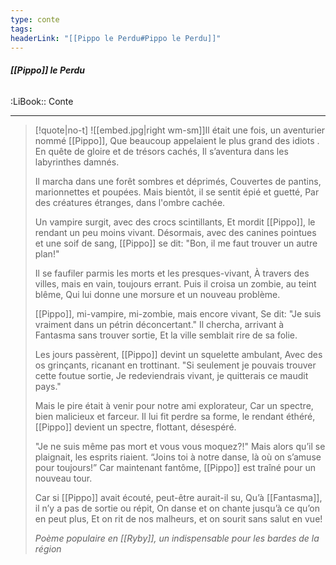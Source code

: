 ```yaml
---
type: conte
tags:
headerLink: "[[Pippo le Perdu#Pippo le Perdu]]"
---
```


###### __[[Pippo]] le Perdu__
<span class="sub2">:LiBook:: Conte</span>
___

> [!quote|no-t]
> ![[embed.jpg|right wm-sm]]Il était une fois, un aventurier nommé [[Pippo]],
> Que beaucoup appelaient le plus grand des idiots .
> En quête de gloire et de trésors cachés,
> Il s’aventura dans les labyrinthes damnés.
> 
> Il marcha dans une forêt sombres et déprimés,
> Couvertes de pantins, marionnettes et poupées.
> Mais bientôt, il se sentit épié et guetté,
> Par des créatures étranges, dans l'ombre cachée.
> 
> Un vampire surgit, avec des crocs scintillants,
> Et mordit [[Pippo]], le rendant un peu moins vivant.
> Désormais, avec des canines pointues et une soif de sang,
> [[Pippo]] se dit: "Bon, il me faut trouver un autre plan!"
> 
> Il se faufiler parmis les morts et les presques-vivant,
> À travers des villes, mais en vain, toujours errant.
> Puis il croisa un zombie, au teint blême,
> Qui lui donne une morsure et un nouveau problème.
> 
> [[Pippo]], mi-vampire, mi-zombie, mais encore vivant,
> Se dit: "Je suis vraiment dans un pétrin déconcertant."
> Il chercha, arrivant à Fantasma sans trouver sortie,
> Et la ville semblait rire de sa folie.
> 
> Les jours passèrent, [[Pippo]] devint un squelette ambulant,
> Avec des os grinçants, ricanant en trottinant.
> "Si seulement je pouvais trouver cette foutue sortie,
> Je redeviendrais vivant, je quitterais ce maudit pays."
> 
> Mais le pire était à venir pour notre ami explorateur,
> Car un spectre, bien malicieux et farceur.
> Il lui fit perdre sa forme, le rendant éthéré,
> [[Pippo]] devient un spectre, flottant, désespéré.
> 
> "Je ne suis même pas mort et vous vous moquez?!"
> Mais alors qu’il se plaignait, les esprits riaient.
> “Joins toi à notre danse, là où on s’amuse pour toujours!”
> Car maintenant fantôme, [[Pippo]] est traîné pour un
> nouveau tour.
> 
> Car si [[Pippo]] avait écouté, peut-être aurait-il su,
> Qu’à [[Fantasma]], il n’y a pas de sortie ou répit,
> On danse et on chante jusqu’à ce qu’on en peut plus,
> Et on rit de nos malheurs, et on sourit sans salut en vue!
> 
> *Poème populaire en [[Ryby]], un indispensable pour les bardes de la région*